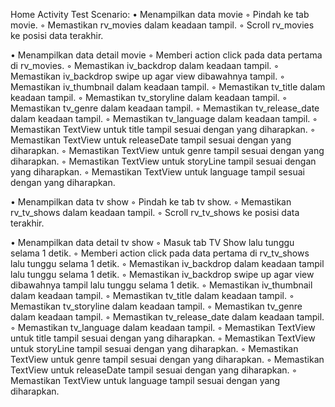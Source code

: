 Home Activity Test Scenario:
• Menampilkan data movie
    ◦ Pindah ke tab movie.
    ◦ Memastikan rv_movies dalam keadaan tampil.
    ◦ Scroll rv_movies ke posisi data terakhir.

• Menampilkan data detail movie
    ◦ Memberi action click pada data pertama di rv_movies.
    ◦ Memastikan iv_backdrop dalam keadaan tampil.
    ◦ Memastikan iv_backdrop swipe up agar view dibawahnya tampil.
    ◦ Memastikan iv_thumbnail dalam keadaan tampil.
    ◦ Memastikan tv_title dalam keadaan tampil.
    ◦ Memastikan tv_storyline dalam keadaan tampil.
    ◦ Memastikan tv_genre dalam keadaan tampil.
    ◦ Memastikan tv_release_date dalam keadaan tampil.
    ◦ Memastikan tv_language dalam keadaan tampil.
    ◦ Memastikan TextView untuk title tampil sesuai dengan yang diharapkan.
    ◦ Memastikan TextView untuk releaseDate tampil sesuai dengan yang diharapkan.
    ◦ Memastikan TextView untuk genre tampil sesuai dengan yang diharapkan.
    ◦ Memastikan TextView untuk storyLine tampil sesuai dengan yang diharapkan.
    ◦ Memastikan TextView untuk language tampil sesuai dengan yang diharapkan.
    
• Menampilkan data tv show
    ◦ Pindah ke tab tv show.
    ◦ Memastikan rv_tv_shows dalam keadaan tampil.
    ◦ Scroll rv_tv_shows ke posisi data terakhir.

• Menampilkan data detail tv show
    ◦ Masuk tab TV Show lalu tunggu selama 1 detik.
    ◦ Memberi action click pada data pertama di rv_tv_shows lalu tunggu selama 1 detik.
    ◦ Memastikan iv_backdrop dalam keadaan tampil lalu tunggu selama 1 detik.
    ◦ Memastikan iv_backdrop swipe up agar view dibawahnya tampil lalu tunggu selama 1 detik.
    ◦ Memastikan iv_thumbnail dalam keadaan tampil.
    ◦ Memastikan tv_title dalam keadaan tampil.
    ◦ Memastikan tv_storyline dalam keadaan tampil.
    ◦ Memastikan tv_genre dalam keadaan tampil.
    ◦ Memastikan tv_release_date dalam keadaan tampil.
    ◦ Memastikan tv_language dalam keadaan tampil.
    ◦ Memastikan TextView untuk title tampil sesuai dengan yang diharapkan.
    ◦ Memastikan TextView untuk storyLine tampil sesuai dengan yang diharapkan.
    ◦ Memastikan TextView untuk genre tampil sesuai dengan yang diharapkan.
    ◦ Memastikan TextView untuk releaseDate tampil sesuai dengan yang diharapkan.
    ◦ Memastikan TextView untuk language tampil sesuai dengan yang diharapkan.
